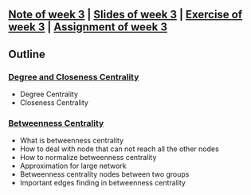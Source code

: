 ## [Note of week 3](notes) | [Slides of week 3](slides) | [Exercise of week 3](exercises) | [Assignment of week 3](assignment)

## Outline
### [Degree and Closeness Centrality](notes/1_Degree_and_Closeness_Centrality.md)
- Degree Centrality
- Closeness Centrality

### [Betweenness Centrality](notes/2_Betweenness_Centrality.md)
- What is betweenness centrality
- How to deal with node that can not reach all the other nodes
- How to normalize betweenness centrality
- Approximation for large network
- Betweenness centrality nodes between two groups
- Important edges finding in betweenness centrality

